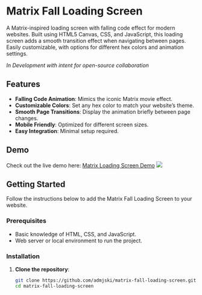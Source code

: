 # Matrix Fall Loading Screen

A Matrix-inspired loading screen with falling code effect for modern websites. Built using HTML5 Canvas, CSS, and JavaScript, this loading screen adds a smooth transition effect when navigating between pages. Easily customizable, with options for different hex colors and animation settings.

*In Development with intent for open-source collaboration*

## Features

- **Falling Code Animation**: Mimics the iconic Matrix movie effect.
- **Customizable Colors**: Set any hex color to match your website’s theme.
- **Smooth Page Transitions**: Display the animation briefly between page changes.
- **Mobile Friendly**: Optimized for different screen sizes.
- **Easy Integration**: Minimal setup required.

## Demo

Check out the live demo here: [Matrix Loading Screen Demo](#)
![](https://github.com/uxillary/matrix-fall-loading-screen/blob/main/matrix-code/matrix-loading-screen.gif)


## Getting Started

Follow the instructions below to add the Matrix Fall Loading Screen to your website.

### Prerequisites

- Basic knowledge of HTML, CSS, and JavaScript.
- Web server or local environment to run the project.

### Installation

1. **Clone the repository**:
   ```bash
   git clone https://github.com/admjski/matrix-fall-loading-screen.git
   cd matrix-fall-loading-screen
